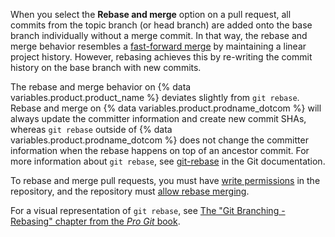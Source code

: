 When you select the **Rebase and merge** option on a pull request, all commits from the topic branch (or head branch) are added onto the base branch individually without a merge commit. In that way, the rebase and merge behavior resembles a [fast-forward merge](https://git-scm.com/docs/git-merge#_fast_forward_merge) by maintaining a linear project history. However, rebasing achieves this by re-writing the commit history on the base branch with new commits.

The rebase and merge behavior on {% data variables.product.product_name %} deviates slightly from `git rebase`. Rebase and merge on {% data variables.product.prodname_dotcom %} will always update the committer information and create new commit SHAs, whereas `git rebase` outside of {% data variables.product.prodname_dotcom %} does not change the committer information when the rebase happens on top of an ancestor commit. For more information about `git rebase`, see [git-rebase](https://git-scm.com/docs/git-rebase) in the Git documentation.

To rebase and merge pull requests, you must have [write permissions](/organizations/managing-user-access-to-your-organizations-repositories/managing-repository-roles/repository-roles-for-an-organization) in the repository, and the repository must [allow rebase merging](/repositories/configuring-branches-and-merges-in-your-repository/configuring-pull-request-merges/configuring-commit-rebasing-for-pull-requests).

For a visual representation of `git rebase`, see [The "Git Branching - Rebasing" chapter from the _Pro Git_ book](https://git-scm.com/book/en/Git-Branching-Rebasing).
